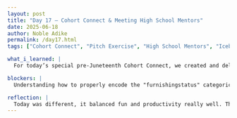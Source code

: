 ```yaml
---
layout: post
title: "Day 17 – Cohort Connect & Meeting High School Mentors"
date: 2025-06-18
author: Noble Adike
permalink: /day17.html
tags: ["Cohort Connect", "Pitch Exercise", "High School Mentors", "Icebreakers", "Linear Regression","Model Evaluation"]

what_i_learned: |
  For today’s special pre-Juneteenth Cohort Connect, we created and delivered a 30-second project pitch that avoided using any keywords from our actual project title. It really made us think critically about how to describe complex ideas simply and creatively. We completed a brain teaser where we ranked 15 survival items by their usefulness if stranded in a life raft in the ocean. It sparked some great debate and made me realize how differently people think under pressure. After our group pitched, we presented it again to new high school mentors, who then tried to guess what the project was about—fun to see how others interpreted our explanation. Our graduate mentors later hosted icebreaker games that helped build rapport across the cohort and gave the afternoon a lighter, more social feel. Toward the end of the day, we got back to work with a linear regression exercise using a housing dataset. We practiced reading and cleaning data with pandas, visualizing variable relationships, training a model with `sklearn`, and evaluating results with metrics like RMSE.

blockers: |
  Understanding how to properly encode the "furnishingstatus" categorical variable took some time andinitially caused errors in the regression model. Plotting and formatting side-by-side prediction vs. actual graphs required extra attention to make them readable and informative.

reflection: |
  Today was different, it balanced fun and productivity really well. The pitch activity helped improve my communication skills, especially how to convey technical content in a more abstract, engaging way. The housing regression lab gave me much-needed practice with multiple regression and visual analytics in Python, and though the evaluation metrics were a bit new to me, they made the results feel more concrete. I appreciated the challenge of shifting between lighthearted icebreakers and focused modeling exercises. It was a nice reminder that learning doesn’t have to be rigid, it can be collaborative and fun too.
---
```

